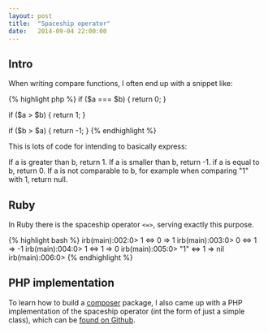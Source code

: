 ```yaml
---
layout: post
title:  "Spaceship operator"
date:   2014-09-04 22:00:00
---
```

## Intro

When writing compare functions, I often end up with a snippet like:

{% highlight php %}
if ($a === $b) {
    return 0;
}

if ($a > $b) {
    return 1;
}

if ($b > $a) {
    return -1;
}
{% endhighlight %}

This is lots of code for intending to basically express:

If a is greater than b, return 1.
If a is smaller than b, return -1.
if a is equal to b, return 0.
If a is not comparable to b, for example when comparing "1" with 1, return null.

## Ruby
In Ruby there is the spaceship operator ```<=>```, serving exactly this purpose.

{% highlight bash %}
irb(main):002:0> 1 <=> 0
=> 1
irb(main):003:0> 0 <=> 1
=> -1
irb(main):004:0> 1 <=> 1
=> 0
irb(main):005:0> "1" <=> 1
=> nil
irb(main):006:0>
{% endhighlight %}

## PHP implementation
To learn how to build a [composer](https://getcomposer.org) package, I also came up with a PHP implementation of the spaceship operator (int the form of just a simple class), which can be [found on Github](https://github.com/robin-drexler/spaceship-php).

